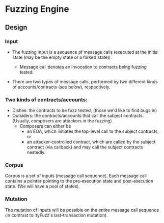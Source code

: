 # Fuzzing Engine

## Design

### Input 

- The fuzzing input is a sequence of message calls (executed at the initial state (may be the empty state or a forked state)). 
    - Message call denotes an invocation to contracts being fuzzing tested.

- There are two types of message calls, performed by two different kinds of accounts/contracts (see below), respectively. 

### Two kinds of contracts/accounts:
- Dishes: the contracts to be fuzz tested, (those we'd like to find bugs in)
- Outsiders: the contracts/accounts that call the subject contracts. (Usually, composers are attackers in the fuzzing)
    - Composers can either be 
        - an EOA, which initiates the top-level call to the subject contracts, or
        - an attacker-controlled contract, which are called by the subject contract (via callback) and may call the subject contracts nestedly.

### Corpus

Corpus is a set of inputs (message call sequence). 
Each message call contains a pointer pointing to the pre-execution state and post-execution state. 
(We will have a pool of states).

### Mutation

The mutation of inputs will be possible on the entire message call sequence (in contrast to ItyFuzz's last-transaction mutation).

